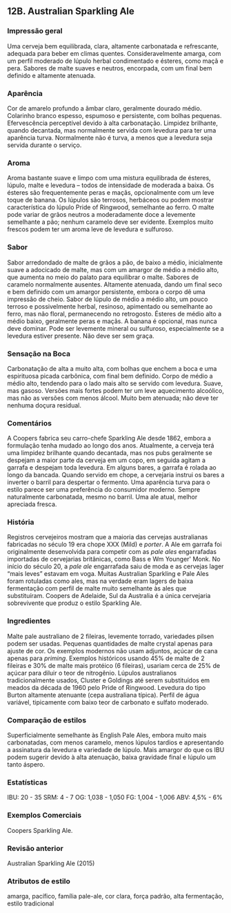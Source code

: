 ## 12B. Australian Sparkling Ale

### Impressão geral

Uma cerveja bem equilibrada, clara, altamente carbonatada e refrescante, adequada para beber em climas quentes. Consideravelmente amarga, com um perfil moderado de lúpulo herbal condimentado e ésteres, como maçã e pera. Sabores de malte suaves e neutros, encorpada, com um final bem definido e altamente atenuada.

### Aparência

Cor de amarelo profundo a âmbar claro, geralmente dourado médio. Colarinho branco espesso, espumoso e persistente, com bolhas pequenas. Efervescência perceptível devido à alta carbonatação. Limpidez brilhante, quando decantada, mas normalmente servida com levedura para ter uma aparência turva. Normalmente não é turva, a menos que a levedura seja servida durante o serviço.

### Aroma

Aroma bastante suave e limpo com uma mistura equilibrada de ésteres, lúpulo, malte e levedura – todos de intensidade de moderada a baixa. Os ésteres são frequentemente peras e maçãs, opcionalmente com um leve toque de banana. Os lúpulos são terrosos, herbáceos ou podem mostrar característica do lúpulo Pride of Ringwood, semelhante ao ferro. O malte pode variar de grãos neutros a moderadamente doce a levemente semelhante a pão; nenhum caramelo deve ser evidente. Exemplos muito frescos podem ter um aroma leve de levedura e sulfuroso.

### Sabor

Sabor arredondado de malte de grãos a pão, de baixo a médio, inicialmente suave a adocicado de malte, mas com um amargor de médio a médio alto, que aumenta no meio do palato para equilibrar o malte. Sabores de caramelo normalmente ausentes. Altamente atenuada, dando um final seco e bem definido com um amargor persistente, embora o corpo dê uma impressão de cheio. Sabor de lúpulo de médio a médio alto, um pouco terroso e possivelmente herbal, resinoso, apimentado ou semelhante ao ferro, mas não floral, permanecendo no retrogosto. Ésteres de médio alto a médio baixo, geralmente peras e maçãs. A banana é opcional, mas nunca deve dominar. Pode ser levemente mineral ou sulfuroso, especialmente se a levedura estiver presente. Não deve ser sem graça.

### Sensação na Boca

Carbonatação de alta a muito alta, com bolhas que enchem a boca e uma espirituosa picada carbônica, com final bem definido. Corpo de médio a médio alto, tendendo para o lado mais alto se servido com levedura. Suave, mas gasoso. Versões mais fortes podem ter um leve aquecimento alcoólico, mas não as versões com menos álcool. Muito bem atenuada; não deve ter nenhuma doçura residual.

### Comentários

A Coopers fabrica seu carro-chefe Sparkling Ale desde 1862, embora a formulação tenha mudado ao longo dos anos. Atualmente, a cerveja terá uma limpidez brilhante quando decantada, mas nos pubs geralmente se despejam a maior parte da cerveja em um copo, em seguida agitam a garrafa e despejam toda levedura. Em alguns bares, a garrafa é rolada ao longo da bancada. Quando servido em chope, a cervejaria instrui os bares a inverter o barril para despertar o fermento. Uma aparência turva para o estilo parece ser uma preferência do consumidor moderno. Sempre naturalmente carbonatada, mesmo no barril. Uma ale atual, melhor apreciada fresca.

### História

Registros cervejeiros mostram que a maioria das cervejas australianas fabricadas no século 19 era chope XXX (Mild) e *porter*. A Ale em garrafa foi originalmente desenvolvida para competir com as *pale ales* engarrafadas importadas de cervejarias britânicas, como Bass e Wm Younger' Monk. No início do século 20, a *pale ale* engarrafada saiu de moda e as cervejas lager “mais leves” estavam em voga. Muitas Australian Sparkling e Pale Ales foram rotuladas como ales, mas na verdade eram lagers de baixa fermentação com perfil de malte muito semelhante às ales que substituíram. Coopers de Adelaide, Sul da Australia é a única cervejaria sobrevivente que produz o estilo Sparkling Ale.

### Ingredientes

Malte pale australiano de 2 fileiras, levemente torrado, variedades pilsen podem ser usadas. Pequenas quantidades de malte crystal apenas para ajuste de cor. Os exemplos modernos não usam adjuntos, açúcar de cana apenas para *priming*. Exemplos históricos usando 45% de malte de 2 fileiras e 30% de malte mais protéico (6 fileiras), usariam cerca de 25% de açúcar para diluir o teor de nitrogênio. Lúpulos australianos tradicionalmente usados, Cluster e Goldings até serem substituídos em meados da década de 1960 pelo Pride of Ringwood. Levedura do tipo Burton altamente atenuante (cepa australiana típica). Perfil de água variável, tipicamente com baixo teor de carbonato e sulfato moderado.

### Comparação de estilos

Superficialmente semelhante às English Pale Ales, embora muito mais carbonatadas, com menos caramelo, menos lúpulos tardios e apresentando a assinatura da levedura e variedade de lúpulo. Mais amargor do que os IBU podem sugerir devido à alta atenuação, baixa gravidade final e lúpulo um tanto áspero.

### Estatísticas

IBU: 20 - 35
SRM: 4 - 7
OG: 1,038 - 1,050
FG: 1,004 - 1,006
ABV: 4,5% - 6%

### Exemplos Comerciais

Coopers Sparkling Ale.

### Revisão anterior

Australian Sparkling Ale (2015)

### Atributos de estilo

amarga, pacífico, família pale-ale, cor clara, força padrão, alta fermentação, estilo tradicional
